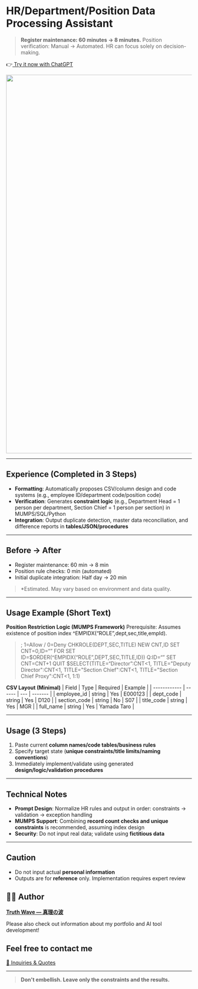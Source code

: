 # HR/Department/Position Data Processing Assistant

> **Register maintenance: 60 minutes → 8 minutes.**
> Position verification: Manual → Automated.
> HR can focus solely on decision-making.


👉[ Try it now with ChatGPT](https://chatgpt.com/g/g-686cbd4b28c881918e461fb62a7e3c32-ren-shi-bu-shu-yi-zhi-tetachu-li-asisutanto)

<p align="center">
<img width="1536" height="1024" alt="人事・部署・役職データ処理アシスタント" src="https://github.com/user-attachments/assets/cff7a63b-c59a-4a56-a3a1-8e28b61e8933" />

</p>

---

## Experience (Completed in 3 Steps)
- **Formatting**: Automatically proposes CSV/column design and code systems (e.g., employee ID/department code/position code)
- **Verification**: Generates **constraint logic** (e.g., Department Head = 1 person per department, Section Chief = 1 person per section) in MUMPS/SQL/Python
- **Integration**: Output duplicate detection, master data reconciliation, and difference reports in **tables/JSON/procedures**

---

## Before → After

- Register maintenance: 60 min → 8 min
- Position rule checks: 0 min (automated)
- Initial duplicate integration: Half day → 20 min
> *Estimated. May vary based on environment and data quality.

---

## Usage Example (Short Text)

**Position Restriction Logic (MUMPS Framework)**
Prerequisite: Assumes existence of position index ^EMPIDX(“ROLE”,dept,sec,title,empId).

> ; 1=Allow / 0=Deny
> CHKROLE(DEPT,SEC,TITLE)
>   NEW CNT,ID SET CNT=0,ID=“”
>   FOR  SET ID=$ORDER(^EMPIDX(“ROLE”,DEPT,SEC,TITLE,ID)) Q:ID=“”  SET CNT=CNT+1
>   QUIT $SELECT(TITLE=“Director”:CNT<1, TITLE="Deputy Director":CNT<1, TITLE="Section Chief":CNT<1, TITLE="Section Chief Proxy":CNT<1, 1:1)

**CSV Layout (Minimal)**
| Field           | Type      | Required | Example      |
| ------------ | ------ | --- | ------- |
| employee_id  | string | Yes | E000123 |
| dept_code    | string | Yes | D120    |
| section_code | string | No  | S07     |
| title_code   | string | Yes | MGR     |
| full_name    | string | Yes | Yamada Taro   |

---

## Usage (3 Steps)
1. Paste current **column names/code tables/business rules**<br>
2. Specify target state (**unique constraints/title limits/naming conventions**)<br>
3. Immediately implement/validate using generated **design/logic/validation procedures**

---

## Technical Notes

- **Prompt Design**: Normalize HR rules and output in order: constraints → validation → exception handling
- **MUMPS Support**: Combining **record count checks and unique constraints** is recommended, assuming index design
- **Security**: Do not input real data; validate using **fictitious data**

---

## Caution

- Do not input actual **personal information**
- Outputs are for **reference** only. Implementation requires expert review

## 🧑‍💻 Author

**[Truth Wave ― 真理の波](https://github.com/truthwave)**  

Please also check out information about my portfolio and AI tool development!

## Feel free to contact me
[📩 Inquiries & Quotes](mailto:realmadrid71214591@gmail.com)

---

> **Don't embellish. Leave only the constraints and the results.**
 
